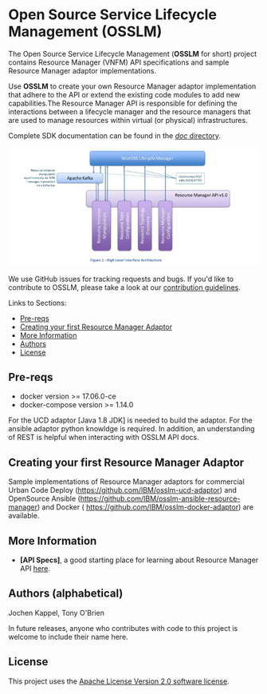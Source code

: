 # Open Source Service Lifecycle Management (OSSLM)


The Open Source Service Lifecycle Management (**OSSLM** for short) project contains Resource Manager (VNFM) API specifications and sample Resource Manager adaptor implementations.

Use **OSSLM** to create your own Resource Manager adaptor implementation that adhere to the API or extend the existing code modules to add new capabilities.The Resource Manager API is responsible for defining the interactions between a lifecycle manager and the resource managers that are used to manage resources within virtual (or physical) infrastructures.

Complete SDK documentation can be found in the [*doc* directory](doc/).


![resource manager architecture](images/RM_API.jpg)


We use GitHub issues for tracking requests and bugs. If you'd like to contribute to OSSLM, please take a look at our [contribution guidelines](CONTRIBUTING.rst).

Links to Sections:

* [Pre-reqs](#Pre-reqs)
* [Creating your first Resource Manager Adaptor](#creating-your-first-rm-adaptor)
* [More Information](#more-information)
* [Authors](#authors-alphabetical)
* [License](#license)


## Pre-reqs
- docker version >= 17.06.0-ce
- docker-compose version >= 1.14.0

For the UCD adaptor [Java 1.8 JDK] is needed to build the adaptor. For the ansible adaptor python knowldge is required.
In addition, an understanding of REST is helpful when interacting with OSSLM API docs.

## Creating your first Resource Manager Adaptor
Sample implementations of Resource Manager adaptors for commercial Urban Code Deploy (https://github.com/IBM/osslm-ucd-adaptor) and OpenSource Ansible (https://github.com/IBM/osslm-ansible-resource-manager) and Docker (
https://github.com/IBM/osslm-docker-adaptor) are available.
## More Information

* **[API Specs]**,
  a good starting place for learning about Resource Manager API [here](doc/).

## Authors (alphabetical)

Jochen Kappel, Tony O'Brien

In future releases, anyone who contributes with code to this project is welcome to include their name here.


## License

This project uses the [Apache License Version 2.0 software license](https://www.apache.org/licenses/LICENSE-2.0).
